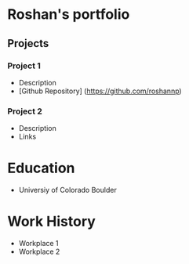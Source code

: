 # Roshan's portfolio

## Projects
### Project 1
- Description
- [Github Repository] (https://github.com/roshannp)

### Project 2
- Description
- Links

# Education
- Universiy of Colorado Boulder

# Work History
- Workplace 1
- Workplace 2
